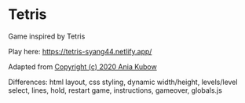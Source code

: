 # Tetris
Game inspired by Tetris

Play here: https://tetris-syang44.netlify.app/

Adapted from [Copyright (c) 2020 Ania Kubow](https://www.youtube.com/watch?v=rAUn1Lom6dw&list=WL&index=27&ab_channel=freeCodeCamp.org)

Differences: html layout, css styling, dynamic width/height, levels/level select, lines, hold, restart game, instructions, gameover, globals.js
